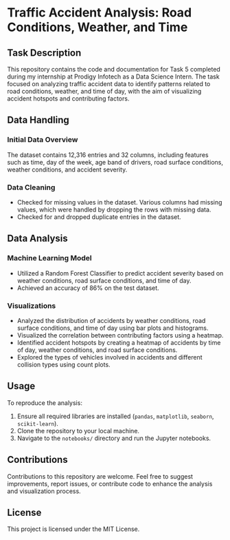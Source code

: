 # Traffic Accident Analysis: Road Conditions, Weather, and Time

## Task Description
This repository contains the code and documentation for Task 5 completed during my internship at Prodigy Infotech as a Data Science Intern. The task focused on analyzing traffic accident data to identify patterns related to road conditions, weather, and time of day, with the aim of visualizing accident hotspots and contributing factors.

## Data Handling
### Initial Data Overview
The dataset contains 12,316 entries and 32 columns, including features such as time, day of the week, age band of drivers, road surface conditions, weather conditions, and accident severity.

### Data Cleaning
- Checked for missing values in the dataset. Various columns had missing values, which were handled by dropping the rows with missing data.
- Checked for and dropped duplicate entries in the dataset.

## Data Analysis
### Machine Learning Model
- Utilized a Random Forest Classifier to predict accident severity based on weather conditions, road surface conditions, and time of day.
- Achieved an accuracy of 86% on the test dataset.

### Visualizations
- Analyzed the distribution of accidents by weather conditions, road surface conditions, and time of day using bar plots and histograms.
- Visualized the correlation between contributing factors using a heatmap.
- Identified accident hotspots by creating a heatmap of accidents by time of day, weather conditions, and road surface conditions.
- Explored the types of vehicles involved in accidents and different collision types using count plots.

## Usage
To reproduce the analysis:
1. Ensure all required libraries are installed (`pandas`, `matplotlib`, `seaborn`, `scikit-learn`).
2. Clone the repository to your local machine.
3. Navigate to the `notebooks/` directory and run the Jupyter notebooks.

## Contributions
Contributions to this repository are welcome. Feel free to suggest improvements, report issues, or contribute code to enhance the analysis and visualization process.

## License
This project is licensed under the MIT License.




